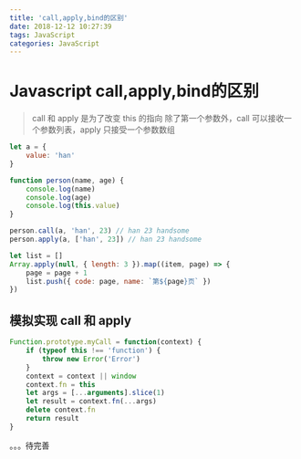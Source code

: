 ```yaml
---
title: 'call,apply,bind的区别'
date: 2018-12-12 10:27:39
tags: JavaScript
categories: JavaScript
---
```


# Javascript call,apply,bind的区别

> call 和 apply 是为了改变 this 的指向
> 除了第一个参数外，call 可以接收一个参数列表，apply 只接受一个参数数组

```js
let a = {
    value: 'han'
}

function person(name, age) {
    console.log(name)
    console.log(age)
    console.log(this.value)
}

person.call(a, 'han', 23) // han 23 handsome
person.apply(a, ['han', 23]) // han 23 handsome
```

```js
let list = []
Array.apply(null, { length: 3 }).map((item, page) => {
    page = page + 1
    list.push({ code: page, name: `第${page}页` })
})

```

## 模拟实现 call 和 apply

```js
Function.prototype.myCall = function(context) {
    if (typeof this !== 'function') {
        throw new Error('Error')
    }
    context = context || window
    context.fn = this
    let args = [...arguments].slice(1)
    let result = context.fn(...args)
    delete context.fn
    return result
}
```

。。。待完善